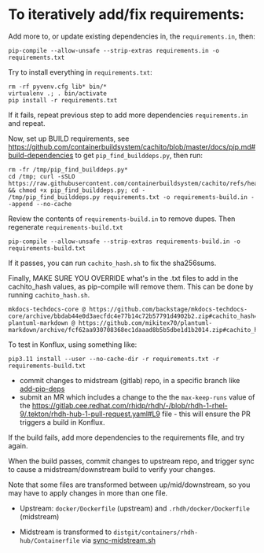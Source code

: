 # To iteratively add/fix requirements:

Add more to, or update existing dependencies in, the `requirements.in`, then:

```
pip-compile --allow-unsafe --strip-extras requirements.in -o requirements.txt
```

Try to install everything in `requirements.txt`:

```
rm -rf pyvenv.cfg lib* bin/*
virtualenv .; . bin/activate
pip install -r requirements.txt
```

If it fails, repeat previous step to add more dependencies `requirements.in` and repeat.

Now, set up BUILD requirements, see https://github.com/containerbuildsystem/cachito/blob/master/docs/pip.md#build-dependencies to get `pip_find_builddeps.py`, then run:

```
rm -fr /tmp/pip_find_builddeps.py*
cd /tmp; curl -sSLO https://raw.githubusercontent.com/containerbuildsystem/cachito/refs/heads/master/bin/pip_find_builddeps.py && chmod +x pip_find_builddeps.py; cd -
/tmp/pip_find_builddeps.py requirements.txt -o requirements-build.in --append --no-cache
```

Review the contents of `requirements-build.in` to remove dupes. Then regenerate `requirements-build.txt`

```
pip-compile --allow-unsafe --strip-extras requirements-build.in -o requirements-build.txt
```

If it passes, you can run `cachito_hash.sh` to fix the sha256sums.

Finally, MAKE SURE YOU OVERRIDE what's in the .txt files to add in the cachito_hash values, as pip-compile will remove them. This can be done by running `cachito_hash.sh`.

```
mkdocs-techdocs-core @ https://github.com/backstage/mkdocs-techdocs-core/archive/bbdab44e0d3aecfdc4e77b14c72b57791d4902b2.zip#cachito_hash=sha256:40421a5f43b11fd9ea9f92e107f91089b6bfa326967ad497666ab5a451fcf136
plantuml-markdown @ https://github.com/mikitex70/plantuml-markdown/archive/fcf62aa930708368ec1daaad8b5b5dbe1d1b2014.zip#cachito_hash=sha256:a487c2312a53fe47a0947e8624290b2c8ea51e373140d02950531966b1db5caa
```

To test in Konflux, using something like:

```
pip3.11 install --user --no-cache-dir -r requirements.txt -r requirements-build.txt
```

- commit changes to midstream (gitlab) repo, in a specific branch like [add-pip-deps](https://gitlab.cee.redhat.com/rhidp/rhdh/-/commits/add-pip-deps)
- submit an MR which includes a change to the the `max-keep-runs` value of the https://gitlab.cee.redhat.com/rhidp/rhdh/-/blob/rhdh-1-rhel-9/.tekton/rhdh-hub-1-pull-request.yaml#L9 file - this will ensure the PR triggers a build in Konflux.

If the build fails, add more dependencies to the requirements file, and try again.

When the build passes, commit changes to upstream repo, and trigger sync to cause a midstream/downstream build to verify your changes.

Note that some files are transformed between up/mid/downstream, so you may have to apply changes in more than one file.

- Upstream: `docker/Dockerfile` (upstream) and `.rhdh/docker/Dockerfile` (midstream)

- Midstream is transformed to `distgit/containers/rhdh-hub/Containerfile` via [sync-midstream.sh](https://gitlab.cee.redhat.com/rhidp/rhdh/-/blob/rhdh-1-rhel-9/build/ci/sync-midstream.sh)